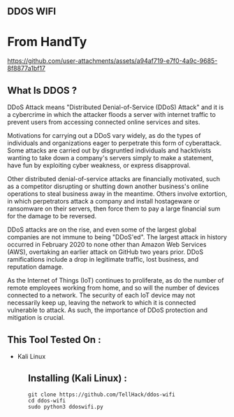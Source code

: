 ## DDOS WIFI


# From HandTy


https://github.com/user-attachments/assets/a94af719-e7f0-4a9c-9685-8f8877a1bf17


## What Is DDOS ?

DDoS Attack means "Distributed Denial-of-Service (DDoS) Attack" and it is a cybercrime in which the attacker floods a server with internet traffic to prevent users from accessing connected online services and sites.

Motivations for carrying out a DDoS vary widely, as do the types of individuals and organizations eager to perpetrate this form of cyberattack. Some attacks are carried out by disgruntled individuals and hacktivists wanting to take down a company's servers simply to make a statement, have fun by exploiting cyber weakness, or express disapproval.

Other distributed denial-of-service attacks are financially motivated, such as a competitor disrupting or shutting down another business's online operations to steal business away in the meantime. Others involve extortion, in which perpetrators attack a company and install hostageware or ransomware on their servers, then force them to pay a large financial sum for the damage to be reversed.

DDoS attacks are on the rise, and even some of the largest global companies are not immune to being "DDoS'ed". The largest attack in history occurred in February 2020 to none other than Amazon Web Services (AWS), overtaking an earlier attack on GitHub two years prior. DDoS ramifications include a drop in legitimate traffic, lost business, and reputation damage.

As the Internet of Things (IoT) continues to proliferate, as do the number of remote employees working from home, and so will the number of devices connected to a network. The security of each IoT device may not necessarily keep up, leaving the network to which it is connected vulnerable to attack. As such, the importance of DDoS protection and mitigation is crucial.
 
## This Tool Tested On :
<ul>
  <li>Kali Linux</li>
<ul>




## Installing (Kali Linux) :

```
git clone https://github.com/TellHack/ddos-wifi
cd ddos-wifi
sudo python3 ddoswifi.py
```
